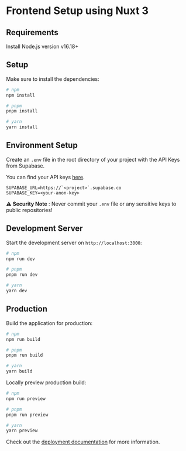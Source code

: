 # Frontend Setup using Nuxt 3

## Requirements

Install Node.js version v16.18+

## Setup

Make sure to install the dependencies:

```bash
# npm
npm install

# pnpm
pnpm install

# yarn
yarn install
```

## Environment Setup

Create an `.env` file in the root directory of your project with the API Keys from Supabase.

You can find your API keys [here](https://supabase.com/dashboard/project/_/settings/api).

```
SUPABASE_URL=https://`<project>`.supabase.co
SUPABASE_KEY=<your-anon-key>
```

⚠️  **Security Note** : Never commit your `.env` file or any sensitive keys to public repositories!

## Development Server

Start the development server on `http://localhost:3000`:

```bash
# npm
npm run dev

# pnpm
pnpm run dev

# yarn
yarn dev
```

## Production

Build the application for production:

```bash
# npm
npm run build

# pnpm
pnpm run build

# yarn
yarn build
```

Locally preview production build:

```bash
# npm
npm run preview

# pnpm
pnpm run preview

# yarn
yarn preview
```

Check out the [deployment documentation](https://nuxt.com/docs/getting-started/deployment) for more information.
